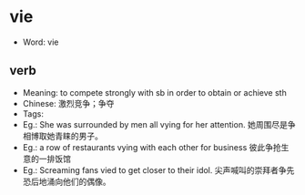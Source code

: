 # vie

- Word: vie

## verb

- Meaning: to compete strongly with sb in order to obtain or achieve sth
- Chinese: 激烈竞争；争夺
- Tags: 
- Eg.: She was surrounded by men all vying for her attention. 她周围尽是争相博取她青睐的男子。
- Eg.: a row of restaurants vying with each other for business 彼此争抢生意的一排饭馆
- Eg.: Screaming fans vied to get closer to their idol. 尖声喊叫的崇拜者争先恐后地涌向他们的偶像。

